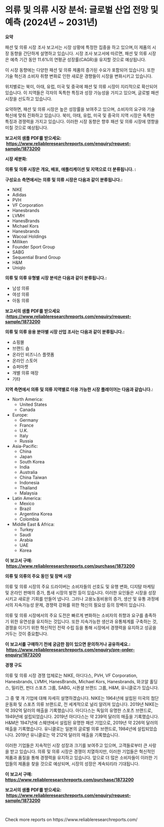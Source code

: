 <p><h1>의류 및 의류 시장 분석: 글로벌 산업 전망 및 예측 (2024년 ~ 2031년)</h1></p><p><strong>요약</strong></p>
<p><p>패션 및 의류 시장 조사 보고서는 시장 상황에 특정한 집중을 하고 있으며,이 제품의 시장 동향을 간단하게 설명하고 있습니다. 시장 조사 보고서에 따르면, 패션 및 의류 시장은 예측 기간 동안 11.6%의 연평균 성장률(CAGR)을 유지할 것으로 예상됩니다.</p><p>이 시장 동향에는 다양한 패션 및 의류 제품의 증가된 수요가 포함되어 있습니다. 또한 기술 혁신과 소비자 취향 변화로 인한 새로운 경향들이 시장을 변화시키고 있습니다.</p><p>위치별로는 북미, 아태, 유럽, 미국 및 중국에 패션 및 의류 시장이 지리적으로 확산되어 있습니다. 이 지역들은 각자의 독특한 특징과 성장 가능성을 가지고 있으며, 글로벌 패션 시장을 선도하고 있습니다.</p><p>요약하면, 패션 및 의류 시장은 높은 성장률을 보여주고 있으며, 소비자의 요구와 기술 혁신에 맞춰 진화하고 있습니다. 북미, 아태, 유럽, 미국 및 중국의 지역 시장은 독특한 특징과 경쟁력을 가지고 있습니다. 이러한 시장 동향은 향후 패션 및 의류 시장에 영향을 미칠 것으로 예상됩니다.</p></p>
<p><strong>보고서의 샘플 PDF를 받으세요: &nbsp;<a href="https://www.reliableresearchreports.com/enquiry/request-sample/1873200">https://www.reliableresearchreports.com/enquiry/request-sample/1873200</a></strong></p>
<p><strong>시장 세분화:</strong></p>
<p><strong> 의류 및 의류 시장은 개요, 배포, 애플리케이션 및 지역으로 더 분류됩니다. :</strong></p>
<p><strong>구성요소 측면에서는 의류 및 의류 시장은 다음과 같이 분류됩니다.:</strong></p>
<p><ul><li>NIKE</li><li>Adidas</li><li>PVH</li><li>VF Corporation</li><li>Hanesbrands</li><li>LVMH</li><li>HanesBrands</li><li>Michael Kors</li><li>Hanesbrands</li><li>Wacoal Holdings</li><li>Milliken</li><li>Founder Sport Group</li><li>SABG</li><li>Sequential Brand Group</li><li>H&M</li><li>Uniqlo</li></ul></p>
<p><strong> 의류 및 의류 유형별 시장 분석은 다음과 같이 분류됩니다.:</strong></p>
<p><ul><li>남성 의류</li><li>여성 의류</li><li>아동 의류</li></ul></p>
<p><strong>보고서의 샘플 PDF를 받으세요 :<a href="https://www.reliableresearchreports.com/enquiry/request-sample/1873200">https://www.reliableresearchreports.com/enquiry/request-sample/1873200</a></strong></p>
<p><strong> 의류 및 의류 응용 분야별 시장 산업 조사는 다음과 같이 분류됩니다.:</strong></p>
<p><ul><li>쇼핑몰</li><li>브랜드 숍</li><li>온라인 비즈니스 플랫폼</li><li>온라인 스토어</li><li>슈퍼마켓</li><li>개별 의류 매장</li><li>기타</li></ul></p>
<p><strong>지역 측면에서 의류 및 의류 지역별로 이용 가능한 시장 플레이어는 다음과 같습니다.:</strong></p>
<p><ul>
    <li>
        North America:
        <ul>
            <li>United States</li>
            <li>Canada</li>
        </ul>
    </li>
    <li>
        Europe:
        <ul>
            <li>Germany</li>
            <li>France</li>
            <li>U.K.</li>
            <li>Italy</li>
            <li>Russia</li>
        </ul>
    </li>
    <li>
        Asia-Pacific:
        <ul>
            <li>China</li>
            <li>Japan</li>
            <li>South Korea</li>
            <li>India</li>
            <li>Australia</li>
            <li>China Taiwan</li>
            <li>Indonesia</li>
            <li>Thailand</li>
            <li>Malaysia</li>
        </ul>
    </li>
    <li>
        Latin America:
        <ul>
            <li>Mexico</li>
            <li>Brazil</li>
            <li>Argentina Korea</li>
            <li>Colombia</li>
        </ul>
    </li>
    <li>
        Middle East & Africa:
        <ul>
            <li>Turkey</li>
            <li>Saudi</li>
            <li>Arabia</li>
            <li>UAE</li>
            <li>Korea</li>
        </ul>
    </li>
    </ul></p>
<p><strong>이 보고서 구매: &nbsp;<a href="https://www.reliableresearchreports.com/purchase/1873200">https://www.reliableresearchreports.com/purchase/1873200</a></strong></p>
<p><strong>의류 및 의류의 주요 동인 및 장벽 시장</strong></p>
<p><p>의류 및 의류 시장의 주요 드라이버는 소비자들의 선호도 및 유행 변화, 디지턈 마케팅 및 온라인 판매의 증가, 틈새 시장의 발전 등이 있습니다. 이러한 요인들은 시장을 성장시키고 새로운 기회를 만들어 냅니다. 그러나 고용노동비용의 증가, 생산 및 유통 과정에서의 지속가능성 문제, 경쟁력 강화를 위한 혁신의 필요성 등의 장벽이 있습니다.</p><p>의류 및 의류 시장에서의 주요 도전은 빠르게 변화하는 소비자의 취향과 요구를 충족하기 위한 유연성을 유지하는 것입니다. 또한 지속가능한 생산과 유통체계를 구축하는 것, 경쟁을 이기기 위한 혁신적인 전략 수립 등을 통해 시장에서 경쟁력을 유지하고 성공을 거두는 것이 중요합니다.</p></p>
<p><strong>이 보고서를 구매하기 전에 궁금한 점이 있으면 문의하거나 공유하세요.: &nbsp;<a href="https://www.reliableresearchreports.com/enquiry/pre-order-enquiry/1873200">https://www.reliableresearchreports.com/enquiry/pre-order-enquiry/1873200</a></strong></p>
<p><strong>경쟁 구도</strong></p>
<p><p>의류 및 의류 시장 경쟁 업체로는 NIKE, 아디다스, PVH, VF Corporation, Hanesbrands, LVMH, HanesBrands, Michael Kors, Hanesbrands, 와코알 홀딩스, 밀리컨, 펀더 스포츠 그룹, SABG, 시퀀셜 브랜드 그룹, H&M, 유니클로가 있습니다. </p><p>그 중 몇 개 기업에 대해 자세히 설명하겠습니다. NIKE는 1964년에 설립된 미국의 첨단 운동화 및 스포츠 의류 브랜드로, 전 세계적으로 널리 알려져 있습니다. 2019년 NIKE는 약 392억 달러의 매출을 기록했습니다. 아디다스는 독일의 유명한 스포츠 브랜드로, 1949년에 설립되었습니다. 2019년 아디다스는 약 239억 달러의 매출을 기록했습니다. H&M은 1947년에 스웨덴에서 설립된 유명한 패션 기업으로, 2019년 약 226억 달러의 매출을 기록했습니다. 유니클로는 일본의 글로벌 의류 브랜드로, 1984년에 설립되었습니다. 2019년 유니클로는 약 212억 달러의 매출을 기록했습니다.</p><p>이러한 기업들은 지속적인 시장 성장과 크기를 보여주고 있으며, 고객들로부터 큰 사랑을 받고 있습니다. 의류 및 의류 시장은 경쟁이 치열하지만, 이러한 기업들은 혁신적인 제품과 품질을 통해 경쟁력을 유지하고 있습니다. 앞으로 더 많은 소비자들이 이러한 기업들의 제품을 찾을 것으로 예상되며, 시장의 성장은 계속되리라 기대됩니다.</p></p>
<p><strong>이 보고서 구매: &nbsp; <a href="https://www.reliableresearchreports.com/purchase/1873200">https://www.reliableresearchreports.com/purchase/1873200</a></strong></p>
<p><strong>보고서의 샘플 PDF를 받으세요: &nbsp;<a href="https://www.reliableresearchreports.com/enquiry/request-sample/1873200">https://www.reliableresearchreports.com/enquiry/request-sample/1873200</a></strong><strong></strong></p>
<p>&nbsp;</p>
<p>Check more reports on https://www.reliableresearchreports.com/</p>